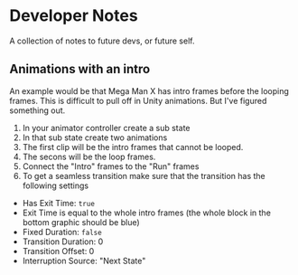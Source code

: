 # Developer Notes

A collection of notes to future devs, or future self.

## Animations with an intro
An example would be that Mega Man X has intro frames before the looping frames. This is difficult to pull off in Unity animations.
But I've figured something out.

1. In your animator controller create a sub state
2. In that sub state create two animations
3. The first clip will be the intro frames that cannot be looped.
4. The secons will be the loop frames.
5. Connect the "Intro" frames to the "Run" frames
6. To get a seamless transition make sure that the transition has the following settings
- Has Exit Time: `true`
- Exit Time is equal to the whole intro frames (the whole block in the bottom graphic should be blue)
- Fixed Duration: `false`
- Transition Duration: 0
- Transition Offset: 0
- Interruption Source: "Next State"
